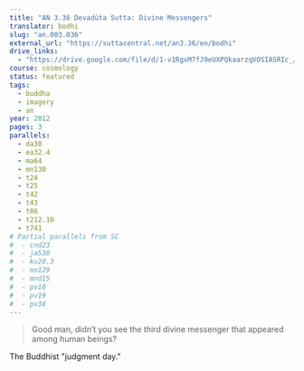 ```yaml
---
title: "AN 3.36 Devadūta Sutta: Divine Messengers"
translator: bodhi
slug: "an.003.036"
external_url: "https://suttacentral.net/an3.36/en/bodhi"
drive_links:
  - "https://drive.google.com/file/d/1-v1RgxM7fJ9eUXPQkaarzqVOSIASRIc_/view?usp=drivesdk"
course: cosmology
status: featured
tags:
  - buddha
  - imagery
  - an
year: 2012
pages: 3
parallels:
  - da30
  - ea32.4
  - ma64
  - mn130
  - t24
  - t25
  - t42
  - t43
  - t86
  - t212.10
  - t741
# Partial parallels from SC
#  - cnd23
#  - ja530
#  - kv20.3
#  - mn129
#  - mnd15
#  - pv10
#  - pv19
#  - pv38
---
```


> Good man, didn’t you see the third divine messenger that appeared among human beings?

The Buddhist "judgment day."
